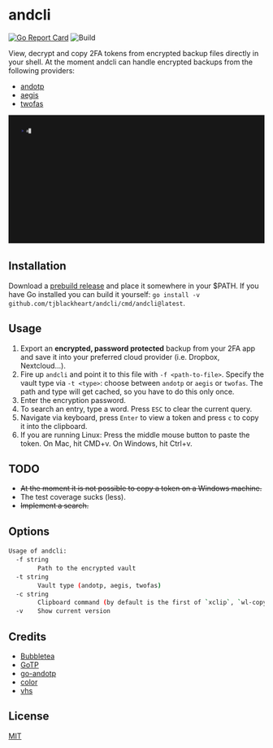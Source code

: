 # andcli

[![Go Report Card](https://goreportcard.com/badge/github.com/tjblackheart/andcli)](https://goreportcard.com/report/github.com/tjblackheart/andcli) ![Build](https://github.com/tjblackheart/andcli/actions/workflows/build.yaml/badge.svg)

View, decrypt and copy 2FA tokens from encrypted backup files directly in your shell. At the moment andcli can handle encrypted backups from the following providers:

* [andotp](https://github.com/andOTP/andOTP)
* [aegis](https://getaegis.app)
* [twofas](https://2fas.com)

![Demo](doc/demo.gif "Demo")

## Installation

Download a [prebuild release](https://github.com/tjblackheart/andcli/releases) and place it somewhere in your $PATH. If you have Go installed you can build it yourself: `go install -v github.com/tjblackheart/andcli/cmd/andcli@latest`.

## Usage

1. Export an **encrypted, password protected** backup from your 2FA app and save it into your preferred cloud provider (i.e. Dropbox, Nextcloud...).
2. Fire up `andcli` and point it to this file with `-f <path-to-file>`. Specify the vault type via `-t <type>`: choose between `andotp` or `aegis` or `twofas`. The path and type will get cached, so you have to do this only once.
3. Enter the encryption password.
4. To search an entry, type a word. Press `ESC` to clear the current query.
5. Navigate via keyboard, press `Enter` to view a token and press `c` to copy it into the clipboard.
6. If you are running Linux: Press the middle mouse button to paste the token. On Mac, hit CMD+v. On Windows, hit Ctrl+v.

## TODO

* ~~At the moment it is not possible to copy a token on a Windows machine.~~
* The test coverage sucks (less).
* ~~Implement a search.~~

## Options

```bash
Usage of andcli:
  -f string
        Path to the encrypted vault
  -t string
        Vault type (andotp, aegis, twofas)
  -c string
        Clipboard command (by default is the first of `xclip`, `wl-copy` or `pbcopy` found)
  -v    Show current version
```

## Credits

* [Bubbletea](https://github.com/charmbracelet/bubbletea)
* [GoTP](https://github.com/xlzd/gotp)
* [go-andotp](https://github.com/grijul/go-andotp)
* [color](https://github.com/fatih/color)
* [vhs](https://github.com/charmbracelet/vhs)

## License

[MIT](LICENSE.md)
